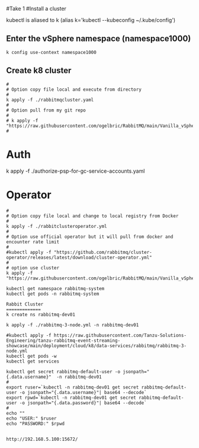 #Take 1
#Install a cluster

kubectl is aliased to k (alias k='kubectl --kubeconfig ~/.kube/config')


## Enter the vSphere namespace (namespace1000)
```
k config use-context namespace1000
```
## Create k8 cluster 
```
#
# Option copy file local and execute from directory
#
k apply -f ./rabbitmqcluster.yaml
#
# Option pull from my git repo
#
# k apply -f "https://raw.githubusercontent.com/ogelbric/RabbitMQ/main/Vanilla_vSphere_Tanzu/rabbitmqcluster.yaml"
#
```

Auth
========
 k apply -f ./authorize-psp-for-gc-service-accounts.yaml

Operator
=======
```
#
# Option copy file local and change to local registry from Docker
#
k apply -f ./rabbitclusteroperator.yml
#
# Option use official operator but it will pull from docker and encounter rate limit
#
#kubectl apply -f "https://github.com/rabbitmq/cluster-operator/releases/latest/download/cluster-operator.yml"
#
# option use cluster
k apply -f "https://raw.githubusercontent.com/ogelbric/RabbitMQ/main/Vanilla_vSphere_Tanzu/rabbitmqcluster.yaml"

kubectl get namespace rabbitmq-system
kubectl get pods -n rabbitmq-system

Rabbit Cluster
=============
k create ns rabbitmq-dev01

k apply -f ./rabbitmq-3-node.yml -n rabbitmq-dev01

#kubectl apply -f https://raw.githubusercontent.com/Tanzu-Solutions-Engineering/tanzu-rabbitmq-event-streaming-showcase/main/deployment/cloud/k8/data-services/rabbitmq/rabbitmq-3-node.yml
kubectl get pods -w
kubectl get services

kubectl get secret rabbitmq-default-user -o jsonpath="{.data.username}"  -n rabbitmq-dev01
#
export ruser=`kubectl -n rabbitmq-dev01 get secret rabbitmq-default-user -o jsonpath="{.data.username}"| base64 --decode`
export rpwd=`kubectl -n rabbitmq-dev01 get secret rabbitmq-default-user -o jsonpath="{.data.password}"| base64 --decode`
#
echo ""
echo "USER:" $ruser
echo "PASSWORD:" $rpwd


http://192.168.5.100:15672/

